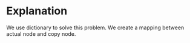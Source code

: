 # Explanation

We use dictionary to solve this problem. We create a mapping between actual node and copy node. 
